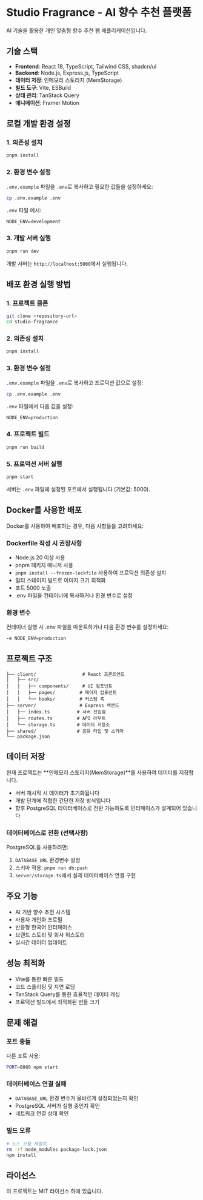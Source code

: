 # Studio Fragrance - AI 향수 추천 플랫폼

AI 기술을 활용한 개인 맞춤형 향수 추천 웹 애플리케이션입니다.

## 기술 스택

- **Frontend**: React 18, TypeScript, Tailwind CSS, shadcn/ui
- **Backend**: Node.js, Express.js, TypeScript
- **데이터 저장**: 인메모리 스토리지 (MemStorage)
- **빌드 도구**: Vite, ESBuild
- **상태 관리**: TanStack Query
- **애니메이션**: Framer Motion

## 로컬 개발 환경 설정

### 1. 의존성 설치
```bash
pnpm install
```

### 2. 환경 변수 설정
`.env.example` 파일을 `.env`로 복사하고 필요한 값들을 설정하세요:
```bash
cp .env.example .env
```

`.env` 파일 예시:
```
NODE_ENV=development
```

### 3. 개발 서버 실행
```bash
pnpm run dev
```

개발 서버는 `http://localhost:5000`에서 실행됩니다.

## 배포 환경 실행 방법

### 1. 프로젝트 클론
```bash
git clone <repository-url>
cd studio-fragrance
```

### 2. 의존성 설치
```bash
pnpm install
```

### 3. 환경 변수 설정
`.env.example` 파일을 `.env`로 복사하고 프로덕션 값으로 설정:
```bash
cp .env.example .env
```

`.env` 파일에서 다음 값을 설정:
```
NODE_ENV=production
```

### 4. 프로젝트 빌드
```bash
pnpm run build
```

### 5. 프로덕션 서버 실행
```bash
pnpm start
```

서버는 `.env` 파일에 설정된 포트에서 실행됩니다 (기본값: 5000).

## Docker를 사용한 배포

Docker를 사용하여 배포하는 경우, 다음 사항들을 고려하세요:

### Dockerfile 작성 시 권장사항
- Node.js 20 이상 사용
- pnpm 패키지 매니저 사용
- `pnpm install --frozen-lockfile` 사용하여 프로덕션 의존성 설치
- 멀티 스테이지 빌드로 이미지 크기 최적화
- 포트 5000 노출
- .env 파일을 컨테이너에 복사하거나 환경 변수로 설정

### 환경 변수
컨테이너 실행 시 .env 파일을 마운트하거나 다음 환경 변수를 설정하세요:
```bash
-e NODE_ENV=production
```

## 프로젝트 구조

```
├── client/                 # React 프론트엔드
│   ├── src/
│   │   ├── components/     # UI 컴포넌트
│   │   ├── pages/         # 페이지 컴포넌트
│   │   └── hooks/         # 커스텀 훅
├── server/                # Express 백엔드
│   ├── index.ts          # 서버 진입점
│   ├── routes.ts         # API 라우트
│   └── storage.ts        # 데이터 저장소
├── shared/               # 공유 타입 및 스키마
└── package.json
```

## 데이터 저장

현재 프로젝트는 **인메모리 스토리지(MemStorage)**를 사용하여 데이터를 저장합니다.
- 서버 재시작 시 데이터가 초기화됩니다
- 개발 단계에 적합한 간단한 저장 방식입니다
- 향후 PostgreSQL 데이터베이스로 전환 가능하도록 인터페이스가 설계되어 있습니다

### 데이터베이스로 전환 (선택사항)
PostgreSQL을 사용하려면:
1. `DATABASE_URL` 환경변수 설정
2. 스키마 적용: `pnpm run db:push`
3. `server/storage.ts`에서 실제 데이터베이스 연결 구현

## 주요 기능

- AI 기반 향수 추천 시스템
- 사용자 개인화 프로필
- 반응형 한국어 인터페이스
- 브랜드 스토리 및 회사 히스토리
- 실시간 데이터 업데이트

## 성능 최적화

- Vite를 통한 빠른 빌드
- 코드 스플리팅 및 지연 로딩
- TanStack Query를 통한 효율적인 데이터 캐싱
- 프로덕션 빌드에서 최적화된 번들 크기

## 문제 해결

### 포트 충돌
다른 포트 사용:
```bash
PORT=8080 npm start
```

### 데이터베이스 연결 실패
- `DATABASE_URL` 환경 변수가 올바르게 설정되었는지 확인
- PostgreSQL 서버가 실행 중인지 확인
- 네트워크 연결 상태 확인

### 빌드 오류
```bash
# 노드 모듈 재설치
rm -rf node_modules package-lock.json
npm install
```

## 라이선스

이 프로젝트는 MIT 라이선스 하에 있습니다.